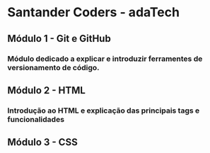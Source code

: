 # Santander Coders - adaTech

## Módulo 1 - Git e GitHub
### Módulo dedicado a explicar e introduzir ferramentes de versionamento de código.

##  Módulo 2 - HTML
### Introdução ao HTML e explicação das principais tags e funcionalidades

## Módulo 3 - CSS

